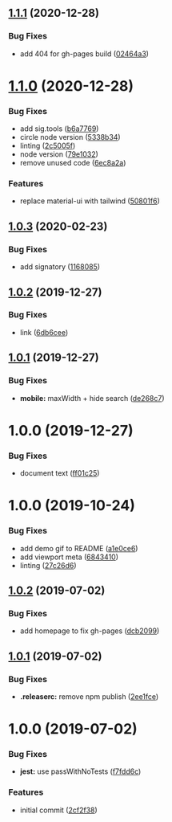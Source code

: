 ## [1.1.1](https://github.com/ethereumstack/ethereumstack.tools/compare/1.1.0...1.1.1) (2020-12-28)


### Bug Fixes

* add 404 for gh-pages build ([02464a3](https://github.com/ethereumstack/ethereumstack.tools/commit/02464a3850ca570f2ee130561ec59b8a8b64aa50))

# [1.1.0](https://github.com/ethereumstack/ethereumstack.tools/compare/1.0.3...1.1.0) (2020-12-28)


### Bug Fixes

* add sig.tools ([b6a7769](https://github.com/ethereumstack/ethereumstack.tools/commit/b6a7769adbe7b6fe2a8165fc75fdda6c580d19d6))
* circle node version ([5338b34](https://github.com/ethereumstack/ethereumstack.tools/commit/5338b345687a23d7a2e790596e18e9003826b43c))
* linting ([2c5005f](https://github.com/ethereumstack/ethereumstack.tools/commit/2c5005f43cb6887dae68e163a1463e1f8dfe9b5f))
* node version ([79e1032](https://github.com/ethereumstack/ethereumstack.tools/commit/79e1032f53a2c4669c5a305d7d09e15e566c703c))
* remove unused code ([6ec8a2a](https://github.com/ethereumstack/ethereumstack.tools/commit/6ec8a2aecc2b4d7c190ca63eba244f859de233eb))


### Features

* replace material-ui with tailwind ([50801f6](https://github.com/ethereumstack/ethereumstack.tools/commit/50801f6c34d0482b7ae0dac64cac269af3203867))

## [1.0.3](https://github.com/ethereumstack/ethereumstack.tools/compare/1.0.2...1.0.3) (2020-02-23)


### Bug Fixes

* add signatory ([1168085](https://github.com/ethereumstack/ethereumstack.tools/commit/116808530c4fc13bd2c90d3c45cedc643174639a))

## [1.0.2](https://github.com/ethereumstack/ethereumstack.tools/compare/1.0.1...1.0.2) (2019-12-27)


### Bug Fixes

* link ([6db6cee](https://github.com/ethereumstack/ethereumstack.tools/commit/6db6cee2b369cc8bddf00ec2e3f10db554fc8de5))

## [1.0.1](https://github.com/ethereumstack/ethereumstack.tools/compare/1.0.0...1.0.1) (2019-12-27)


### Bug Fixes

* **mobile:** maxWidth + hide search ([de268c7](https://github.com/ethereumstack/ethereumstack.tools/commit/de268c7c620516b98a016d600c68d9e1983cb996))

# 1.0.0 (2019-12-27)


### Bug Fixes

* document text ([ff01c25](https://github.com/ethereumstack/ethereumstack.tools/commit/ff01c25ecec35a6c75a2e2a9a7b6c4a9f07adabf))

# 1.0.0 (2019-10-24)


### Bug Fixes

* add demo gif to README ([a1e0ce6](https://github.com/etclabscore/pristine-typescript-react-material-ui/commit/a1e0ce6dd7c0d44e46e41faaf52b7e45b8623ce9))
* add viewport meta ([6843410](https://github.com/etclabscore/pristine-typescript-react-material-ui/commit/68434105895ea915c3aa4204c8827801d3a5d7bc))
* linting ([27c26d6](https://github.com/etclabscore/pristine-typescript-react-material-ui/commit/27c26d6fa744910a0c53789b0f020a7870053925))

## [1.0.2](https://github.com/etclabscore/pristine-typescript-react/compare/1.0.1...1.0.2) (2019-07-02)


### Bug Fixes

* add homepage to fix gh-pages ([dcb2099](https://github.com/etclabscore/pristine-typescript-react/commit/dcb2099))

## [1.0.1](https://github.com/etclabscore/pristine-typescript-react/compare/1.0.0...1.0.1) (2019-07-02)


### Bug Fixes

* **.releaserc:** remove npm publish ([2ee1fce](https://github.com/etclabscore/pristine-typescript-react/commit/2ee1fce))

# 1.0.0 (2019-07-02)


### Bug Fixes

* **jest:** use passWithNoTests ([f7fdd6c](https://github.com/etclabscore/pristine-typescript-react/commit/f7fdd6c))


### Features

* initial commit ([2cf2f38](https://github.com/etclabscore/pristine-typescript-react/commit/2cf2f38))
